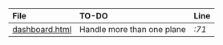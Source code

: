 | File        | TO-DO           | Line  |
|:------------- |:-------------|:-----|
| [dashboard.html](dashboard.html)  | Handle more than one plane | _:71_ |
